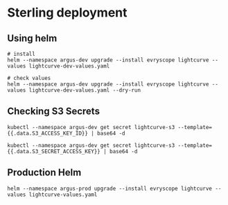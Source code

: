 # Sterling deployment

## Using helm

```
# install
helm --namespace argus-dev upgrade --install evryscope lightcurve --values lightcurve-dev-values.yaml

# check values
helm --namespace argus-dev upgrade --install evryscope lightcurve --values lightcurve-dev-values.yaml --dry-run
```

## Checking S3 Secrets
```
kubectl --namespace argus-dev get secret lightcurve-s3 --template={{.data.S3_ACCESS_KEY_ID}} | base64 -d

kubectl --namespace argus-dev get secret lightcurve-s3 --template={{.data.S3_SECRET_ACCESS_KEY}} | base64 -d
```

## Production Helm
```
helm --namespace argus-prod upgrade --install evryscope lightcurve --values lightcurve-values.yaml
```
